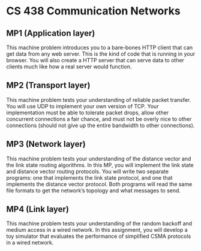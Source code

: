 # CS 438 Communication Networks  
## MP1 (Application layer)
This machine problem introduces you to a bare-bones HTTP client that can get
data from any web server. This is the kind of code that is running in your browser.
You will also create a HTTP server that can serve data to other clients much like
how a real server would function.
## MP2 (Transport layer)
This machine problem tests your understanding of reliable packet transfer. You
will use UDP to implement your own version of TCP. Your implementation must be
able to tolerate packet drops, allow other concurrent connections a fair chance, and
must not be overly nice to other connections (should not give up the entire bandwidth
to other connections).
## MP3 (Network layer)
This machine problem tests your understanding of the distance vector and the
link state routing algorithms. In this MP, you will implement the link state and distance vector routing protocols. You
will write two separate programs: one that implements the link state protocol, and one that
implements the distance vector protocol. Both programs will read the same file formats to get
the network’s topology and what messages to send.
## MP4 (Link layer)
This machine problem tests your understanding of the random backoff and medium access in a
wired network. In this assignment, you will develop a toy simulator that evaluates the performance of simplified
CSMA protocols in a wired network.

